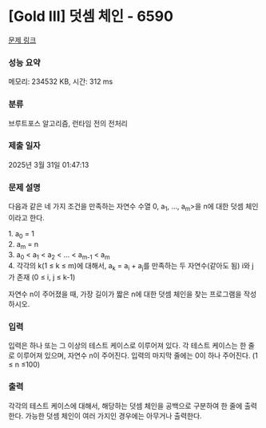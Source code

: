 # [Gold III] 덧셈 체인 - 6590 

[문제 링크](https://www.acmicpc.net/problem/6590) 

### 성능 요약

메모리: 234532 KB, 시간: 312 ms

### 분류

브루트포스 알고리즘, 런타임 전의 전처리

### 제출 일자

2025년 3월 31일 01:47:13

### 문제 설명

<p>다음과 같은 네 가지 조건을 만족하는 자연수 수열 <a<sub>0</sub>, a<sub>1</sub>, ..., a<sub>m</sub>>을 n에 대한 덧셈 체인이라고 한다.</p>

<p>1. a<sub>0</sub> = 1<br>
2. a<sub>m</sub> = n<br>
3. a<sub>0</sub> < a<sub>1</sub> < a<sub>2</sub> < ... < a<sub>m-1</sub> < a<sub>m</sub><br>
4. 각각의 k(1 ≤ k ≤ m)에 대해서, a<sub>k</sub> = a<sub>i</sub> + a<sub>j</sub>를 만족하는 두 자연수(같아도 됨) i와 j가 존재 (0 ≤ i, j ≤ k-1)</p>

<p>자연수 n이 주어졌을 때, 가장 길이가 짧은 n에 대한 덧셈 체인을 찾는 프로그램을 작성하시오.</p>

### 입력 

 <p>입력은 하나 또는 그 이상의 테스트 케이스로 이루어져 있다. 각 테스트 케이스는 한 줄로 이루어져 있으며, 자연수 n이 주어진다. 입력의 마지막 줄에는 0이 하나 주어진다. (1 ≤ n ≤100)</p>

### 출력 

 <p>각각의 테스트 케이스에 대해서, 해당하는 덧셈 체인을 공백으로 구분하여 한 줄에 출력한다. 가능한 덧셈 체인이 여러 가지인 경우에는 아무거나 출력한다.</p>

